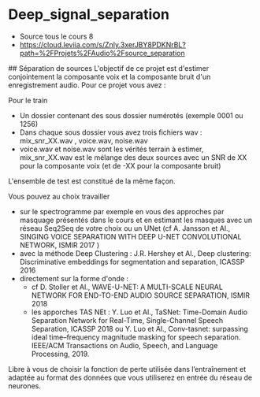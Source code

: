 # Deep_signal_separation

- Source tous le cours 8
- https://cloud.leviia.com/s/ZnIy.3xerJBY8PDKNrBL?path=%2FProjets%2FAudio%2Fsource_separation

## Séparation de sources 
L'objectif de ce projet est d'estimer conjointement la composante voix et la composante bruit d'un enregistrement audio.
Pour ce projet vous avez : 

Pour le train 
- Un dossier contenant des sous dossier numérotés (exemple 0001 ou 1256)
- Dans chaque sous dossier vous avez trois fichiers wav : mix_snr_XX.wav , voice.wav, noise.wav 
- voice.wav et noise.wav sont les vérités terrain à estimer, mix_snr_XX.wav est le mélange des deux sources avec un SNR de XX pour la composante voix (et de -XX pour la composante bruit) 

L'ensemble de test est constitué de la même façon. 

Vous pouvez au choix travailler 
- sur le spectrogramme par exemple en vous des approches par masquage présentés dans le cours  et en estimant les masques avec un réseau Seq2Seq de votre choix ou un UNet (cf A. Jansson et Al., SINGING VOICE SEPARATION WITH DEEP U-NET CONVOLUTIONAL NETWORK, ISMIR 2017 )
- avec la méthode Deep Clustering : J.R. Hershey et Al., Deep clustering: Discriminative embeddings for segmentation and separation, ICASSP 2016
- directement sur la forme d'onde  : 
   - cf D. Stoller  et Al., WAVE-U-NET: A MULTI-SCALE NEURAL NETWORK FOR END-TO-END AUDIO SOURCE SEPARATION, ISMIR 2018
   - les apporches TAS NEt : Y. Luo et Al., TaSNet: Time-Domain Audio Separation Network for Real-Time, Single-Channel Speech Separation, ICASSP 2018 ou Y. Luo et Al.,  Conv-tasnet: surpassing ideal time–frequency magnitude masking for speech separation. IEEE/ACM Transactions on Audio, Speech, and Language Processing, 2019.

Libre à vous de choisir la fonction de perte utilisée dans l’entraînement et adaptée au format des données que vous utiliserez en entrée du réseau de neurones. 

